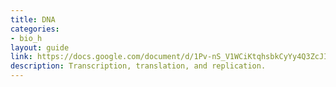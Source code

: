 ```yaml
---
title: DNA
categories:
- bio_h
layout: guide
link: https://docs.google.com/document/d/1Pv-nS_V1WCiKtqhsbkCyYy4Q3ZcJIiW_e_tN6-YFy20/
description: Transcription, translation, and replication.
---
```


